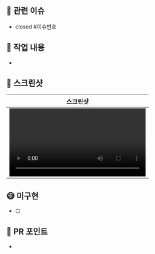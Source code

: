 ## 📮 관련 이슈
- closed #이슈번호

## 📌 작업 내용
- 

## 📸 스크린샷
| 스크린샷 |
|:--:|
| <video width="360" src="이미지 주소" /> |

## 😅 미구현
- [ ] 

## 🫛 PR 포인트
-

